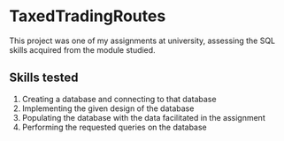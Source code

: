 # TaxedTradingRoutes

This project was one of my assignments at university, assessing the SQL skills acquired from the module studied.  

## Skills tested

1. Creating a database and connecting to that database
2. Implementing the given design of the database
3. Populating the database with the data facilitated in the assignment
4. Performing the requested queries on the database
